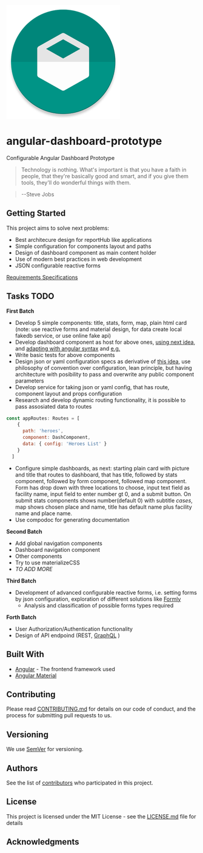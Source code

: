 <img src="toolbox-z1.png">

# angular-dashboard-prototype
Configurable Angular Dashboard Prototype
>Technology is nothing. What's important is that you have a faith in people, that they're basically good and smart, and if you give them tools, they'll do wonderful things with them.

>--Steve Jobs

## Getting Started
This project aims to solve next problems:
- Best architecure design for reportHub like applications
- Simple configuration for components layout and paths
- Design of dashboard component as main content holder
- Use of modern best practices in web development
- JSON configurable reactive forms

[Requirements Specifications](https://docs.google.com/document/d/1LV3bEluc5pPEeMZmEPIwJ_-W9K90h5zRyXvmxP8f1vc/edit?ts=5a546739#heading=h.8rcl5xthouc)

## Tasks TODO
**First Batch** 
- Develop 5 simple components: title, stats, form, map, plain html card (note: use reactive forms and material design, for data create  local fakedb service, or use online fake api)
- Develop dashboard component as host for above ones, [using next idea](https://github.com/pfitzpaddy/thinkster-django-angularjs/blob/feature-materialized/static/templates/layout/dashboard/dashboard.html), and [adapting with angular syntax](https://angular-2-training-book.rangle.io/handout/directives/ng_if_directive.html) and [e.g.](https://plnkr.co/edit/Kb0KW89265F0e9pYJ118?p=preview)
- Write basic tests for above components
- Design json or yaml configuration specs as derivative of [this idea](https://github.com/pfitzpaddy/thinkster-django-angularjs/blob/feature-materialized/static/pages/map.json), use philosophy of convention over configuration, lean principle, but having architecture with posibility to pass and overwrite any public component parameters
- Develop service for taking json or yaml config, that has route, component layout and props configuration
- Research and develop dynamic routing functionality, it is possible to pass assosiated data to routes
```javascript 
const appRoutes: Routes = [
    {
      path: 'heroes',
      component: DashComponent,
      data: { config: 'Heroes List' }
    }
  ]
  ```
- Configure simple dashboards, as next: starting plain card with picture and title that routes to dashboard, that has title, followed by stats component, followed by form component, followed map component. Form has drop down with three locations to choose, input text field as facility name, input field to enter number gt 0, and a submit button. On submit stats components shows number(default 0) with subtitle _cases_, map shows chosen place and name, title has default name plus facility name and place name.
- Use compodoc for generating documentation

**Second Batch**

- Add global navigation components
- Dashboard navigation component
- Other components
- Try to use materializeCSS
- _TO ADD MORE_

**Third Batch**

- Development of advanced configurable reactive forms, i.e. setting forms by json configuration, exploration of different solutions like [Formly](https://ng2.angular-formly.com/)
    - Analysis and classification of possible forms types required

**Forth Batch**

- User Authorization/Authentication functionality
- Design of API endpoind (REST, [GraphQL](https://www.apollographql.com/docs/angular/) )

## Built With

* [Angular](https://angular.io/) - The frontend framework used
* [Angular Material](https://material.angular.io/)

## Contributing

Please read [CONTRIBUTING.md](CONTRIBUTING.md) for details on our code of conduct, and the process for submitting pull requests to us.

## Versioning

We use [SemVer](http://semver.org/) for versioning. 

## Authors

See the list of [contributors](https://github.com/your/project/contributors) who participated in this project.

## License

This project is licensed under the MIT License - see the [LICENSE.md](LICENSE.md) file for details

## Acknowledgments
